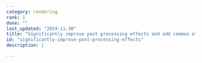 ```yaml
---
category: rendering
rank: 1
done: ""
last_updated: "2024-11-30"
title: "Significantly improve post processing effects and add common effects"
id: "significantly-improve-post-processing-effects"
description: |

---
```

